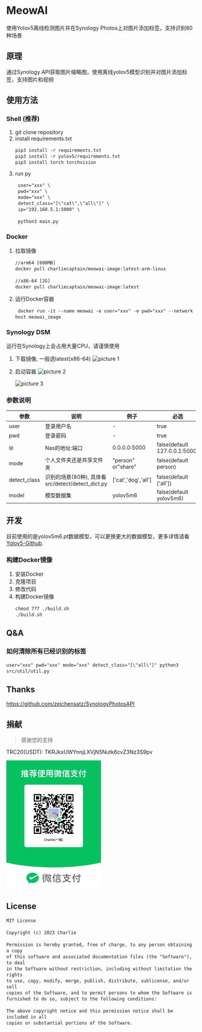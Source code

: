 # MeowAI

使用Yolov5离线检测图片并在Synology Photos上对图片添加标签，支持识别80种场景

## 原理

通过Synology API获取图片缩略图，使用离线yolov5模型识别并对图片添加标签，支持图片和视频

## 使用方法

### Shell (推荐)

1. git clone repository
2. install requirements.txt
    ```
   pip3 install -r requirements.txt
   pip3 install -r yolov5/requirements.txt
   pip3 install torch torchvision
   ```
3. run py
   ```
    user="xxx" \
    pwd="xxx" \
    mode="xxx" \
    detect_class="[\"cat\",\"all\"]" \
    ip="192.168.5.1:5000" \

    python3 main.py
    ```

### Docker 

1. 拉取镜像
    ```
    //arm64 [600MB]
    docker pull charliecaptain/meowai-image:latest-arm-linux

    //x86-64 [2G]
    docker pull charliecaptain/meowai-image:latest
    ```

2. 运行Docker容器

   ```shell
    docker run -it --name meowai -e user="xxx" -e pwd="xxx" --network host meowai_image
    ```

### Synology DSM

运行在Synology上会占用大量CPU，请谨慎使用

1. 下载镜像, 一般选latest(x86-64)
   ![picture 1](images/1679625127031.png)

2. 启动容器
   ![picture 2](images/1679625615970.png)

   ![picture 3](images/1679625687135.png)


### 参数说明

| 参数         | 说明                                              | 例子                | 必选                          |
| ------------ | ------------------------------------------------- | ------------------- | ----------------------------- |
| user         | 登录用户名                                        | -                   | true                          |
| pwd          | 登录密码                                          | -                   | true                          |
| ip           | Nas的地址:端口                                    | 0.0.0.0:5000        | false(default 127.0.0.1:5000) |
| mode         | 个人文件夹还是共享文件夹                          | "person" or"share"  | false(default person)         |
| detect_class | 识别的场景(80种), 具体看src/detect/detect_dict.py | ['cat','dog','all'] | false(default ['all'])        |
| model        | 模型数据集                                        | yolov5m6             | false(default yolov5m6)        |

## 开发

目前使用的是yolov5m6.pt数据模型，可以更换更大的数据模型，更多详情请看[Yolov5-Github](https://github.com/ultralytics/yolov5).

### 构建Docker镜像

1. 安装Docker
2. 克隆项目
3. 修改代码
4. 构建Docker镜像
    ```shell
    chmod 777 ./build.sh
    ./build.sh
    ```

## Q&A

### 如何清除所有已经识别的标签
```shell
user="xxx" pwd="xxx" mode="xxx" detect_class="[\"all\"]" python3 src/util/util.py
```

## Thanks

https://github.com/zeichensatz/SynologyPhotosAPI

## 捐献

>感谢您的支持

TRC20(USDT): TKRJkxUWYnnjLXVjN5Nutk6cvZ3Nz3S9pv

<img src="images/1679625687777.JPG" width="50%" />

## License

```
MIT License

Copyright (c) 2023 Charlie

Permission is hereby granted, free of charge, to any person obtaining a copy
of this software and associated documentation files (the "Software"), to deal
in the Software without restriction, including without limitation the rights
to use, copy, modify, merge, publish, distribute, sublicense, and/or sell
copies of the Software, and to permit persons to whom the Software is
furnished to do so, subject to the following conditions:

The above copyright notice and this permission notice shall be included in all
copies or substantial portions of the Software.
```